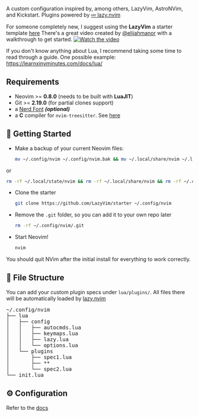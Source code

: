 A custom configuration inspired by, among others, LazyVim, AstroNVim, and Kickstart. Plugins powered by [💤 lazy.nvim](https://github.com/folke/lazy.nvim)

For someone completely new, I suggest using the **LazyVim** a starter template [here](https://github.com/LazyVim/starter)
There's a great video created by [@elijahmanor](https://github.com/elijahmanor) with a walkthrough to get started.
[![Watch the video](https://img.youtube.com/vi/N93cTbtLCIM/hqdefault.jpg)](https://www.youtube.com/watch?v=N93cTbtLCIM)

If you don't know anything about Lua, I recommend taking some time to read through a guide.
One possible example: <https://learnxinyminutes.com/docs/lua/>

## Requirements

- Neovim >= **0.8.0** (needs to be built with **LuaJIT**)
- Git >= **2.19.0** (for partial clones support)
- a [Nerd Font](https://www.nerdfonts.com/) **_(optional)_**
- a **C** compiler for `nvim-treesitter`. See [here](https://github.com/nvim-treesitter/nvim-treesitter#requirements)

## 🚀 Getting Started

- Make a backup of your current Neovim files:

  ```sh
  mv ~/.config/nvim ~/.config/nvim.bak && mv ~/.local/share/nvim ~/.local/share/nvim.bak && rm -rf ~/.cache/nvim
  ```

or

  ```sh
  rm -rf ~/.local/state/nvim && rm -rf ~/.local/share/nvim && rm -rf ~/.cache/nvim
  ```

- Clone the starter

  ```sh
  git clone https://github.com/LazyVim/starter ~/.config/nvim
  ```

- Remove the `.git` folder, so you can add it to your own repo later

  ```sh
  rm -rf ~/.config/nvim/.git
  ```

- Start Neovim!

  ```sh
  nvim
  ```

You should quit NVim after the initial install for everything to work correctly.

## 📂 File Structure

You can add your custom plugin specs under `lua/plugins/`. All files there
will be automatically loaded by [lazy.nvim](https://github.com/folke/lazy.nvim)

<pre>
~/.config/nvim
├── lua
│   ├── config
│   │   ├── autocmds.lua
│   │   ├── keymaps.lua
│   │   ├── lazy.lua
│   │   └── options.lua
│   └── plugins
│       ├── spec1.lua
│       ├── **
│       └── spec2.lua
└── init.lua
</pre>

## ⚙️ Configuration

Refer to the [docs](https://lazyvim.github.io)

